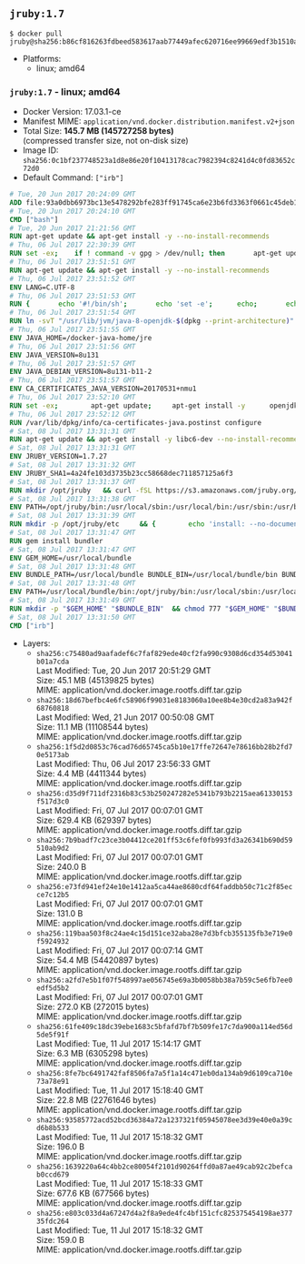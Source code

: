 ## `jruby:1.7`

```console
$ docker pull jruby@sha256:b86cf816263fdbeed583617aab77449afec620716ee99669edf3b1510aadf52f
```

-	Platforms:
	-	linux; amd64

### `jruby:1.7` - linux; amd64

-	Docker Version: 17.03.1-ce
-	Manifest MIME: `application/vnd.docker.distribution.manifest.v2+json`
-	Total Size: **145.7 MB (145727258 bytes)**  
	(compressed transfer size, not on-disk size)
-	Image ID: `sha256:0c1bf237748523a1d8e86e20f10413178cac7982394c8241d4c0fd83652c72d0`
-	Default Command: `["irb"]`

```dockerfile
# Tue, 20 Jun 2017 20:24:09 GMT
ADD file:93a0dbb6973bc13e5478292bfe283ff91745ca6e23b6fd3363f0661c45deb1ec in / 
# Tue, 20 Jun 2017 20:24:10 GMT
CMD ["bash"]
# Tue, 20 Jun 2017 21:21:56 GMT
RUN apt-get update && apt-get install -y --no-install-recommends 		ca-certificates 		curl 		wget 	&& rm -rf /var/lib/apt/lists/*
# Thu, 06 Jul 2017 22:30:39 GMT
RUN set -ex; 	if ! command -v gpg > /dev/null; then 		apt-get update; 		apt-get install -y --no-install-recommends 			gnupg2 			dirmngr 		; 		rm -rf /var/lib/apt/lists/*; 	fi
# Thu, 06 Jul 2017 23:51:51 GMT
RUN apt-get update && apt-get install -y --no-install-recommends 		bzip2 		unzip 		xz-utils 	&& rm -rf /var/lib/apt/lists/*
# Thu, 06 Jul 2017 23:51:52 GMT
ENV LANG=C.UTF-8
# Thu, 06 Jul 2017 23:51:53 GMT
RUN { 		echo '#!/bin/sh'; 		echo 'set -e'; 		echo; 		echo 'dirname "$(dirname "$(readlink -f "$(which javac || which java)")")"'; 	} > /usr/local/bin/docker-java-home 	&& chmod +x /usr/local/bin/docker-java-home
# Thu, 06 Jul 2017 23:51:54 GMT
RUN ln -svT "/usr/lib/jvm/java-8-openjdk-$(dpkg --print-architecture)" /docker-java-home
# Thu, 06 Jul 2017 23:51:55 GMT
ENV JAVA_HOME=/docker-java-home/jre
# Thu, 06 Jul 2017 23:51:56 GMT
ENV JAVA_VERSION=8u131
# Thu, 06 Jul 2017 23:51:57 GMT
ENV JAVA_DEBIAN_VERSION=8u131-b11-2
# Thu, 06 Jul 2017 23:51:57 GMT
ENV CA_CERTIFICATES_JAVA_VERSION=20170531+nmu1
# Thu, 06 Jul 2017 23:52:10 GMT
RUN set -ex; 		apt-get update; 	apt-get install -y 		openjdk-8-jre-headless="$JAVA_DEBIAN_VERSION" 		ca-certificates-java="$CA_CERTIFICATES_JAVA_VERSION" 	; 	rm -rf /var/lib/apt/lists/*; 		[ "$(readlink -f "$JAVA_HOME")" = "$(docker-java-home)" ]; 		update-alternatives --get-selections | awk -v home="$(readlink -f "$JAVA_HOME")" 'index($3, home) == 1 { $2 = "manual"; print | "update-alternatives --set-selections" }'; 	update-alternatives --query java | grep -q 'Status: manual'
# Thu, 06 Jul 2017 23:52:12 GMT
RUN /var/lib/dpkg/info/ca-certificates-java.postinst configure
# Sat, 08 Jul 2017 13:31:31 GMT
RUN apt-get update && apt-get install -y libc6-dev --no-install-recommends && rm -rf /var/lib/apt/lists/*
# Sat, 08 Jul 2017 13:31:31 GMT
ENV JRUBY_VERSION=1.7.27
# Sat, 08 Jul 2017 13:31:32 GMT
ENV JRUBY_SHA1=4a24fe103d3735b23cc58668dec711857125a6f3
# Sat, 08 Jul 2017 13:31:37 GMT
RUN mkdir /opt/jruby   && curl -fSL https://s3.amazonaws.com/jruby.org/downloads/${JRUBY_VERSION}/jruby-bin-${JRUBY_VERSION}.tar.gz -o /tmp/jruby.tar.gz   && echo "$JRUBY_SHA1 /tmp/jruby.tar.gz" | sha1sum -c -   && tar -zx --strip-components=1 -f /tmp/jruby.tar.gz -C /opt/jruby   && rm /tmp/jruby.tar.gz   && update-alternatives --install /usr/local/bin/ruby ruby /opt/jruby/bin/jruby 1
# Sat, 08 Jul 2017 13:31:38 GMT
ENV PATH=/opt/jruby/bin:/usr/local/sbin:/usr/local/bin:/usr/sbin:/usr/bin:/sbin:/bin
# Sat, 08 Jul 2017 13:31:39 GMT
RUN mkdir -p /opt/jruby/etc 	&& { 		echo 'install: --no-document'; 		echo 'update: --no-document'; 	} >> /opt/jruby/etc/gemrc
# Sat, 08 Jul 2017 13:31:47 GMT
RUN gem install bundler
# Sat, 08 Jul 2017 13:31:47 GMT
ENV GEM_HOME=/usr/local/bundle
# Sat, 08 Jul 2017 13:31:48 GMT
ENV BUNDLE_PATH=/usr/local/bundle BUNDLE_BIN=/usr/local/bundle/bin BUNDLE_SILENCE_ROOT_WARNING=1 BUNDLE_APP_CONFIG=/usr/local/bundle
# Sat, 08 Jul 2017 13:31:48 GMT
ENV PATH=/usr/local/bundle/bin:/opt/jruby/bin:/usr/local/sbin:/usr/local/bin:/usr/sbin:/usr/bin:/sbin:/bin
# Sat, 08 Jul 2017 13:31:49 GMT
RUN mkdir -p "$GEM_HOME" "$BUNDLE_BIN" 	&& chmod 777 "$GEM_HOME" "$BUNDLE_BIN"
# Sat, 08 Jul 2017 13:31:50 GMT
CMD ["irb"]
```

-	Layers:
	-	`sha256:c75480ad9aafadef6c7faf829ede40cf2fa990c9308d6cd354d53041b01a7cda`  
		Last Modified: Tue, 20 Jun 2017 20:51:29 GMT  
		Size: 45.1 MB (45139825 bytes)  
		MIME: application/vnd.docker.image.rootfs.diff.tar.gzip
	-	`sha256:18d67befbc4e6fc58906f99031e8183060a10ee8b4e30cd2a83a942f68760818`  
		Last Modified: Wed, 21 Jun 2017 00:50:08 GMT  
		Size: 11.1 MB (11108544 bytes)  
		MIME: application/vnd.docker.image.rootfs.diff.tar.gzip
	-	`sha256:1f5d2d0853c76cad76d65745ca5b10e17ffe72647e78616bb28b2fd70e5173ab`  
		Last Modified: Thu, 06 Jul 2017 23:56:33 GMT  
		Size: 4.4 MB (4411344 bytes)  
		MIME: application/vnd.docker.image.rootfs.diff.tar.gzip
	-	`sha256:d35d9f711df2316b83c53b250247282e5341b793b2215aea61330153f517d3c0`  
		Last Modified: Fri, 07 Jul 2017 00:07:01 GMT  
		Size: 629.4 KB (629397 bytes)  
		MIME: application/vnd.docker.image.rootfs.diff.tar.gzip
	-	`sha256:7b9badf7c23ce3b04412ce201ff53c6fef0fb993fd3a26341b690d59510ab9d2`  
		Last Modified: Fri, 07 Jul 2017 00:07:01 GMT  
		Size: 240.0 B  
		MIME: application/vnd.docker.image.rootfs.diff.tar.gzip
	-	`sha256:e73fd941ef24e10e1412aa5ca44ae8680cdf64faddbb50c71c2f85ecce7c12b5`  
		Last Modified: Fri, 07 Jul 2017 00:07:01 GMT  
		Size: 131.0 B  
		MIME: application/vnd.docker.image.rootfs.diff.tar.gzip
	-	`sha256:119baa503f8c24ae4c15d151ce32aba28e7d3bfcb355135fb3e719e0f5924932`  
		Last Modified: Fri, 07 Jul 2017 00:07:14 GMT  
		Size: 54.4 MB (54420897 bytes)  
		MIME: application/vnd.docker.image.rootfs.diff.tar.gzip
	-	`sha256:a2fd7e5b1f07f548997ae056745e69a3b0058bb38a7b59c5e6fb7ee0edf5d5b2`  
		Last Modified: Fri, 07 Jul 2017 00:07:01 GMT  
		Size: 272.0 KB (272015 bytes)  
		MIME: application/vnd.docker.image.rootfs.diff.tar.gzip
	-	`sha256:61fe409c18dc39ebe1683c5bfafd7bf7b509fe17c7da900a114ed56d5de5f91f`  
		Last Modified: Tue, 11 Jul 2017 15:14:17 GMT  
		Size: 6.3 MB (6305298 bytes)  
		MIME: application/vnd.docker.image.rootfs.diff.tar.gzip
	-	`sha256:8fe7bc6491742faf8506fa7a5f1a14c471eb0da134ab9d6109ca710e73a78e91`  
		Last Modified: Tue, 11 Jul 2017 15:18:40 GMT  
		Size: 22.8 MB (22761646 bytes)  
		MIME: application/vnd.docker.image.rootfs.diff.tar.gzip
	-	`sha256:93585772acd52bcd36384a72a1237321f05945078ee3d39e40e0a39cd6b8b533`  
		Last Modified: Tue, 11 Jul 2017 15:18:32 GMT  
		Size: 196.0 B  
		MIME: application/vnd.docker.image.rootfs.diff.tar.gzip
	-	`sha256:1639220a64c4bb2ce80054f2101d90264ffd0a87ae49cab92c2befcab0ccd679`  
		Last Modified: Tue, 11 Jul 2017 15:18:33 GMT  
		Size: 677.6 KB (677566 bytes)  
		MIME: application/vnd.docker.image.rootfs.diff.tar.gzip
	-	`sha256:e803c033d4a67247d4a2f8a9ede4fc4bf151cfc825375454198ae37735fdc264`  
		Last Modified: Tue, 11 Jul 2017 15:18:32 GMT  
		Size: 159.0 B  
		MIME: application/vnd.docker.image.rootfs.diff.tar.gzip
